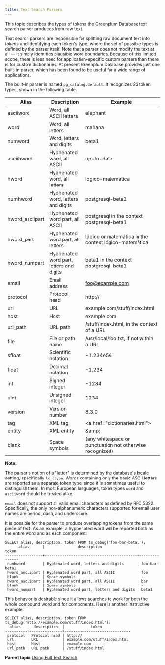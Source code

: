 ```yaml
---
title: Text Search Parsers 
---
```


This topic describes the types of tokens the Greenplum Database text search parser produces from raw text.

Text search parsers are responsible for splitting raw document text into *tokens* and identifying each token's type, where the set of possible types is defined by the parser itself. Note that a parser does not modify the text at all — it simply identifies plausible word boundaries. Because of this limited scope, there is less need for application-specific custom parsers than there is for custom dictionaries. At present Greenplum Database provides just one built-in parser, which has been found to be useful for a wide range of applications.

The built-in parser is named `pg_catalog.default`. It recognizes 23 token types, shown in the following table.

|Alias|Description|Example|
|-----|-----------|-------|
|asciiword|Word, all ASCII letters|elephant|
|word|Word, all letters|mañana|
|numword|Word, letters and digits|beta1|
|asciihword|Hyphenated word, all ASCII|up-to-date|
|hword|Hyphenated word, all letters|lógico-matemática|
|numhword|Hyphenated word, letters and digits|postgresql-beta1|
|hword\_asciipart|Hyphenated word part, all ASCII|postgresql in the context postgresql-beta1|
|hword\_part|Hyphenated word part, all letters|lógico or matemática in the context lógico-matemática|
|hword\_numpart|Hyphenated word part, letters and digits|beta1 in the context postgresql-beta1|
|email|Email address|foo@example.com|
|protocol|Protocol head|http://|
|url|URL|example.com/stuff/index.html|
|host|Host|example.com|
|url\_path|URL path|/stuff/index.html, in the context of a URL|
|file|File or path name|/usr/local/foo.txt, if not within a URL|
|sfloat|Scientific notation|-1.234e56|
|float|Decimal notation|-1.234|
|int|Signed integer|-1234|
|uint|Unsigned integer|1234|
|version|Version number|8.3.0|
|tag|XML tag|\<a href="dictionaries.html"\>|
|entity|XML entity|\&amp;|
|blank|Space symbols|\(any whitespace or punctuation not otherwise recognized\)|

**Note:**

The parser's notion of a "letter" is determined by the database's locale setting, specifically `lc_ctype`. Words containing only the basic ASCII letters are reported as a separate token type, since it is sometimes useful to distinguish them. In most European languages, token types `word` and `asciiword` should be treated alike.

`email` does not support all valid email characters as defined by RFC 5322. Specifically, the only non-alphanumeric characters supported for email user names are period, dash, and underscore.

It is possible for the parser to produce overlapping tokens from the same piece of text. As an example, a hyphenated word will be reported both as the entire word and as each component:

```
SELECT alias, description, token FROM ts_debug('foo-bar-beta1');
      alias      |               description                |     token     
-----------------+------------------------------------------+---------------
 numhword        | Hyphenated word, letters and digits      | foo-bar-beta1
 hword_asciipart | Hyphenated word part, all ASCII          | foo
 blank           | Space symbols                            | -
 hword_asciipart | Hyphenated word part, all ASCII          | bar
 blank           | Space symbols                            | -
 hword_numpart   | Hyphenated word part, letters and digits | beta1
```

This behavior is desirable since it allows searches to work for both the whole compound word and for components. Here is another instructive example:

```
SELECT alias, description, token FROM ts_debug('http://example.com/stuff/index.html');
  alias   |  description  |            token             
----------+---------------+------------------------------
 protocol | Protocol head | http://
 url      | URL           | example.com/stuff/index.html
 host     | Host          | example.com
 url_path | URL path      | /stuff/index.html
```

**Parent topic:**[Using Full Text Search](../textsearch/full-text-search.html)

